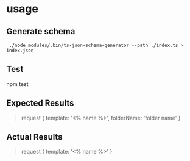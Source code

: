 # usage

## Generate schema

     ./node_modules/.bin/ts-json-schema-generator --path ./index.ts > index.json
  

## Test

  npm test

## Expected Results

> request { template: '<% name %>', folderName: 'folder name' }

## Actual Results

> request { template: '<% name %>' }